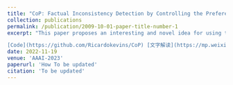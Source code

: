 ```yaml
---
title: "CoP: Factual Inconsistency Detection by Controlling the Preference"
collection: publications
permalink: /publication/2009-10-01-paper-title-number-1
excerpt: "This paper proposes an interesting and novel idea for using tweaked model behavior as an evaluation for factual consistency. The paper demonstrates the SOTA performance on the corresponding task.

[Code](https://github.com/Ricardokevins/CoP) [文字解读](https://mp.weixin.qq.com/s/c3Wvp3b5hqN5CFvl2o92PQ)" 
date: 2022-11-19
venue: 'AAAI-2023'
paperurl: 'How To be updated'
citation: 'To be updated'
---
```


